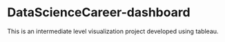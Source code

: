 # DataScienceCareer-dashboard
This is an intermediate level visualization project developed using tableau.
